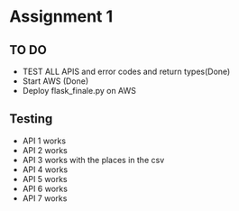 # Assignment 1


## TO DO
* TEST ALL APIS and error codes and return types(Done)
* Start AWS (Done)
* Deploy flask_finale.py on AWS

## Testing

* API 1 works
* API 2 works
* API 3 works with the places in the csv
* API 4 works
* API 5 works
* API 6 works
* API 7 works



